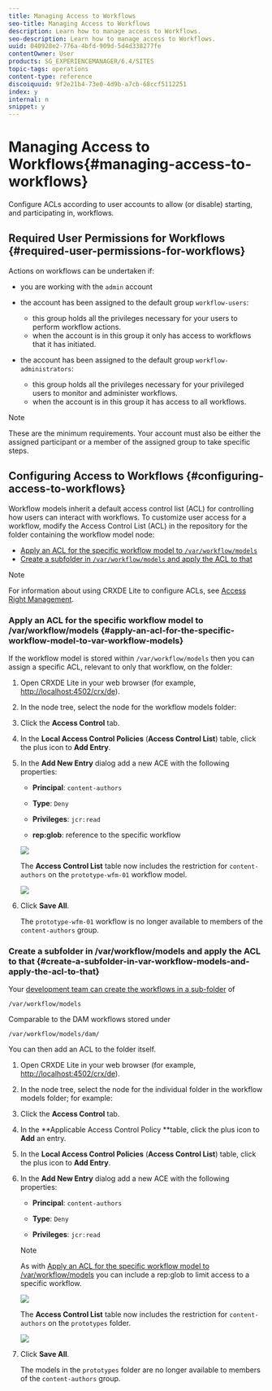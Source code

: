 ```yaml
---
title: Managing Access to Workflows
seo-title: Managing Access to Workflows
description: Learn how to manage access to Workflows.
seo-description: Learn how to manage access to Workflows.
uuid: 040928e2-776a-4bfd-909d-5d4d338277fe
contentOwner: User
products: SG_EXPERIENCEMANAGER/6.4/SITES
topic-tags: operations
content-type: reference
discoiquuid: 9f2e21b4-73e0-4d9b-a7cb-68ccf5112251
index: y
internal: n
snippet: y
---
```


# Managing Access to Workflows{#managing-access-to-workflows}

Configure ACLs according to user accounts to allow (or disable) starting, and participating in, workflows.

## Required User Permissions for Workflows {#required-user-permissions-for-workflows}

Actions on workflows can be undertaken if:

* you are working with the `admin` account
* the account has been assigned to the default group `workflow-users`:

    * this group holds all the privileges necessary for your users to perform workflow actions.
    * when the account is in this group it only has access to workflows that it has initiated.

* the account has been assigned to the default group `workflow-administrators`:

    * this group holds all the privileges necessary for your privileged users to monitor and administer workflows.
    * when the account is in this group it has access to all workflows.

>[!NOTE]
>
>These are the minimum requirements. Your account must also be either the assigned participant or a member of the assigned group to take specific steps.

## Configuring Access to Workflows {#configuring-access-to-workflows}

Workflow models inherit a default access control list (ACL) for controlling how users can interact with workflows. To customize user access for a workflow, modify the Access Control List (ACL) in the repository for the folder containing the workflow model node:

* [Apply an ACL for the specific workflow model to `/var/workflow/models`](/sites/administering/using/workflows-managing.html?cq_ck=1524050766250#ApplyanACLforthespecificworkflowmodeltovarworkflowmodels)
* [Create a subfolder in `/var/workflow/models` and apply the ACL to that](/sites/administering/using/workflows-managing.html?cq_ck=1524050766250#CreateasubfolderinvarworkflowmodelsandapplytheACLtothat)

>[!NOTE]
>
>For information about using CRXDE Lite to configure ACLs, see [Access Right Management](../../../sites/administering/using/user-group-ac-admin.md#accessrightmanagement).

### Apply an ACL for the specific workflow model to /var/workflow/models {#apply-an-acl-for-the-specific-workflow-model-to-var-workflow-models}

If the workflow model is stored within `/var/workflow/models` then you can assign a specific ACL, relevant to only that workflow, on the folder:

1. Open CRXDE Lite in your web browser (for example, [http://localhost:4502/crx/de](http://localhost:4502/crx/de)).
1. In the node tree, select the node for the workflow models folder:
1. Click the **Access Control** tab.
1. In the **Local Access Control Policies** (**Access Control List**) table, click the plus icon to **Add Entry**.
1. In the **Add New Entry** dialog add a new ACE with the following properties:

    * **Principal**: `content-authors`
    
    * **Type**: `Deny`
    
    * **Privileges**: `jcr:read`
    
    * **rep:glob**: reference to the specific workflow

   ![](assets/wf-108.png)

   The **Access Control List** table now includes the restriction for `content-authors` on the `prototype-wfm-01` workflow model.

   ![](assets/wf-109.png)

1. Click **Save All**.

   The `prototype-wfm-01` workflow is no longer available to members of the `content-authors` group.

### Create a subfolder in /var/workflow/models and apply the ACL to that {#create-a-subfolder-in-var-workflow-models-and-apply-the-acl-to-that}

Your [development team can create the workflows in a sub-folder](../../../sites/developing/using/workflows-models.md#creatinganewworkflow) of

`/var/workflow/models`

Comparable to the DAM workflows stored under

`/var/workflow/models/dam/`

You can then add an ACL to the folder itself.

1. Open CRXDE Lite in your web browser (for example, [http://localhost:4502/crx/de](http://localhost:4502/crx/de)).
1. In the node tree, select the node for the individual folder in the workflow models folder; for example:
1. Click the **Access Control** tab.
1. In the **Applicable Access Control Policy **table, click the plus icon to **Add** an entry.
1. In the **Local Access Control Policies** (**Access Control List**) table, click the plus icon to **Add Entry**.
1. In the **Add New Entry** dialog add a new ACE with the following properties:

    * **Principal**: `content-authors`
    
    * **Type**: `Deny`
    
    * **Privileges**: `jcr:read`

   >[!NOTE]
   >
   >As with [Apply an ACL for the specific workflow model to /var/workflow/models](/sites/administering/using/workflows-managing.html?cq_ck=1524050766250#ApplyanACLforthespecificworkflowmodeltovarworkflowmodels) you can include a rep:glob to limit access to a specific workflow.

   ![](assets/wf-110.png)

   The **Access Control List** table now includes the restriction for `content-authors` on the `prototypes` folder.

   ![](assets/wf-111.png)

1. Click **Save All**.

   The models in the `prototypes` folder are no longer available to members of the `content-authors` group.

